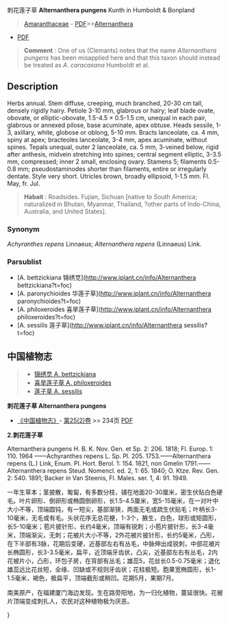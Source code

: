刺花莲子草 **Alternanthera pungens** Kunth in Humboldt & Bonpland

> [Amaranthaceae](http://www.iplant.cn/info/Amaranthaceae?t=foc) - [PDF](http://www.iplant.cn/foc/pdf/Amaranthaceae.pdf)>>[Alternanthera](http://www.iplant.cn/info/Alternanthera?t=foc)
 - [PDF](http://www.iplant.cn/foc/pdf/Alternanthera.pdf)


> **Comment** : 
> One of us (Clemants) notes that the name *Alternanthera* *pungens* has been misapplied here and that this taxon should instead be treated as *A*. *caracasana* Humboldt et al.

## Description

Herbs annual. Stem diffuse, creeping, much branched, 20-30 cm tall, densely rigidly hairy. Petiole 3-10 mm, glabrous or hairy; leaf blade ovate, obovate, or elliptic-obovate, 1.5-4.5 × 0.5-1.5 cm, unequal in each pair, glabrous or annexed pilose, base acuminate, apex obtuse. Heads sessile, 1-3, axillary, white, globose or oblong, 5-10 mm. Bracts lanceolate, ca. 4 mm, spiny at apex; bracteoles lanceolate, 3-4 mm, apex acuminate, without spines. Tepals unequal, outer 2 lanceolate, ca. 5 mm, 3-veined below, rigid after anthesis, midvein stretching into spines; central segment elliptic, 3-3.5 mm, compressed; inner 2 small, enclosing ovary. Stamens 5; filaments 0.5-0.8 mm; pseudostaminodes shorter than filaments, entire or irregularly dentate. Style very short. Utricles brown, broadly ellipsoid, 1-1.5 mm. Fl. May, fr. Jul.


> **Habait** : 
> Roadsides. Fujian, Sichuan [native to South America; naturalized in Bhutan, Myanmar, Thailand, ?other parts of Indo-China, Australia, and United States].

### Synonym
*Achyranthes* *repens* Linnaeus; *Alternanthera* *repens* (Linnaeus) Link.

### Parsublist

* [A.  bettzickiana  锦绣苋](http://www.iplant.cn/info/Alternanthera bettzickiana?t=foc)
* [A.  paronychioides  华莲子草](http://www.iplant.cn/info/Alternanthera paronychioides?t=foc)
* [A.  philoxeroides  喜旱莲子草](http://www.iplant.cn/info/Alternanthera philoxeroides?t=foc)
* [A.  sessilis  莲子草](http://www.iplant.cn/info/Alternanthera sessilis?t=foc)

## 中国植物志

> * [锦绣苋  A.  bettzickiana](Alternanthera-bettzickiana-锦绣苋.md)
> * [喜旱莲子草  A.  philoxeroides](Alternanthera-philoxeroides-喜旱莲子草.md)
> * [莲子草  A.  sessilis](Alternanthera-sessilis-莲子草.md)


**刺花莲子草 Alternanthera pungens**

* [《中国植物志》](http://www.iplant.cn/frps)- [第25(2)卷](http://www.iplant.cn/frps/vol/25(2)) >> 234页 [PDF](http://www.iplant.cn/frps/pdf/25(2)/234a.pdf)


**2.刺花莲子草**

Alternanthera pungens H. B. K. Nov. Gen. et Sp. 2: 206. 1818; Fl. Europ. 1: 110. 1964 ——Achyranthes repens L. Sp. Pl. 205. 1753.——Alternanthera repens (L.) Link, Enum. Pl. Hort. Berol. 1: 154. 1821, non Gmelin 1791.——Alternanthera repens Steud. Nomencl. ed. 2, 1: 65. 1840; O. Ktze. Rev. Gen. 2: 540. 1891; Backer in Van Steenis, Fl. Males. ser. 1, 4: 91. 1949.

一年生草本；茎披散，匍匐，有多数分枝，铺在地面20-30厘米，密生伏贴白色硬毛。叶片卵形、倒卵形或椭圆倒卵形，长1.5-4.5厘米，宽5-15毫米，在一对叶中大小不等，顶端圆钝，有一短尖，基部渐狭，两面无毛或疏生伏贴毛；叶柄长3-10毫米，无毛或有毛。头状花序无总花梗，1-3个，腋生，白色，球形或矩圆形，长5-10毫米；苞片披针形，长约4毫米，顶端有锐刺；小苞片披针形，长3-4毫米，顶端渐尖，无刺；花被片大小不等，2外花被片披针形，长约5毫米，凸形，在下半部有3脉，花期后变硬，近基部左右有丛毛，中脉伸出成锐刺，中部花被片长椭圆形，长3-3.5毫米，扁平，近顶端牙齿状，凸尖，近基部左右有丛毛，2内花被片小，凸形，环包子房，在背部有丛毛；雄蕊5，花丝长0.5-0.75毫米；退化雄蕊远比花丝短，全缘、凹缺或不规则牙齿状；花柱极短。胞果宽椭圆形，长1-1.5毫米，褐色，极扁平，顶端截形或稍凹。花期5月，果期7月。

南美原产，在福建厦门海边发现。生在路旁阳地，为一归化植物，蔓延很快。花被片顶端变成刺扎人，农民对这种植物极为厌恶。

}